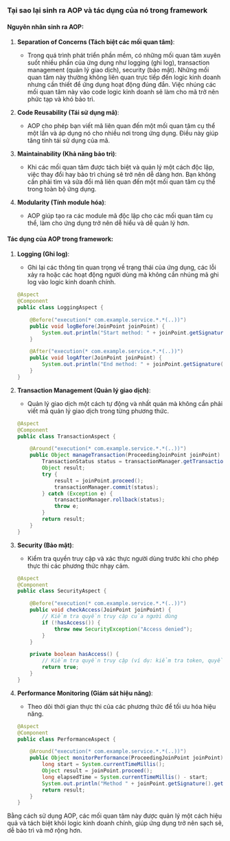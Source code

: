 ### Tại sao lại sinh ra AOP và tác dụng của nó trong framework

#### Nguyên nhân sinh ra AOP:

1. **Separation of Concerns (Tách biệt các mối quan tâm)**:
    - Trong quá trình phát triển phần mềm, có những mối quan tâm xuyên suốt nhiều phần của ứng dụng như logging (ghi log), transaction management (quản lý giao dịch), security (bảo mật). Những mối quan tâm này thường không liên quan trực tiếp đến logic kinh doanh nhưng cần thiết để ứng dụng hoạt động đúng đắn. Việc nhúng các mối quan tâm này vào code logic kinh doanh sẽ làm cho mã trở nên phức tạp và khó bảo trì.

2. **Code Reusability (Tái sử dụng mã)**:
    - AOP cho phép bạn viết mã liên quan đến một mối quan tâm cụ thể một lần và áp dụng nó cho nhiều nơi trong ứng dụng. Điều này giúp tăng tính tái sử dụng của mã.

3. **Maintainability (Khả năng bảo trì)**:
    - Khi các mối quan tâm được tách biệt và quản lý một cách độc lập, việc thay đổi hay bảo trì chúng sẽ trở nên dễ dàng hơn. Bạn không cần phải tìm và sửa đổi mã liên quan đến một mối quan tâm cụ thể trong toàn bộ ứng dụng.

4. **Modularity (Tính module hóa)**:
    - AOP giúp tạo ra các module mã độc lập cho các mối quan tâm cụ thể, làm cho ứng dụng trở nên dễ hiểu và dễ quản lý hơn.

#### Tác dụng của AOP trong framework:

1. **Logging (Ghi log)**:
    - Ghi lại các thông tin quan trọng về trạng thái của ứng dụng, các lỗi xảy ra hoặc các hoạt động người dùng mà không cần nhúng mã ghi log vào logic kinh doanh chính.

   ```java
   @Aspect
   @Component
   public class LoggingAspect {

       @Before("execution(* com.example.service.*.*(..))")
       public void logBefore(JoinPoint joinPoint) {
           System.out.println("Start method: " + joinPoint.getSignature().getName());
       }

       @After("execution(* com.example.service.*.*(..))")
       public void logAfter(JoinPoint joinPoint) {
           System.out.println("End method: " + joinPoint.getSignature().getName());
       }
   }
   ```

2. **Transaction Management (Quản lý giao dịch)**:
    - Quản lý giao dịch một cách tự động và nhất quán mà không cần phải viết mã quản lý giao dịch trong từng phương thức.

   ```java
   @Aspect
   @Component
   public class TransactionAspect {

       @Around("execution(* com.example.service.*.*(..))")
       public Object manageTransaction(ProceedingJoinPoint joinPoint) throws Throwable {
           TransactionStatus status = transactionManager.getTransaction(new DefaultTransactionDefinition());
           Object result;
           try {
               result = joinPoint.proceed();
               transactionManager.commit(status);
           } catch (Exception e) {
               transactionManager.rollback(status);
               throw e;
           }
           return result;
       }
   }
   ```

3. **Security (Bảo mật)**:
    - Kiểm tra quyền truy cập và xác thực người dùng trước khi cho phép thực thi các phương thức nhạy cảm.

   ```java
   @Aspect
   @Component
   public class SecurityAspect {

       @Before("execution(* com.example.service.*.*(..))")
       public void checkAccess(JoinPoint joinPoint) {
           // Kiểm tra quyền truy cập của người dùng
           if (!hasAccess()) {
               throw new SecurityException("Access denied");
           }
       }

       private boolean hasAccess() {
           // Kiểm tra quyền truy cập (ví dụ: kiểm tra token, quyền user)
           return true;
       }
   }
   ```

4. **Performance Monitoring (Giám sát hiệu năng)**:
    - Theo dõi thời gian thực thi của các phương thức để tối ưu hóa hiệu năng.

   ```java
   @Aspect
   @Component
   public class PerformanceAspect {

       @Around("execution(* com.example.service.*.*(..))")
       public Object monitorPerformance(ProceedingJoinPoint joinPoint) throws Throwable {
           long start = System.currentTimeMillis();
           Object result = joinPoint.proceed();
           long elapsedTime = System.currentTimeMillis() - start;
           System.out.println("Method " + joinPoint.getSignature().getName() + " executed in " + elapsedTime + "ms");
           return result;
       }
   }
   ```

Bằng cách sử dụng AOP, các mối quan tâm này được quản lý một cách hiệu quả và tách biệt khỏi logic kinh doanh chính, giúp ứng dụng trở nên sạch sẽ, dễ bảo trì và mở rộng hơn.